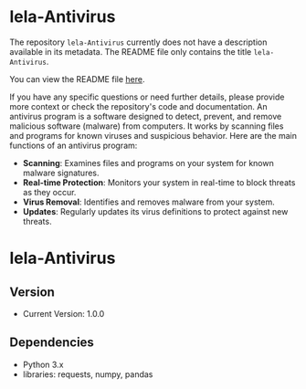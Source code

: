 # lela-Antivirus
The repository `lela-Antivirus` currently does not have a description available in its metadata. The README file only contains the title `lela-Antivirus`.

You can view the README file [here](https://github.com/deed76876/lela-Antivirus/blob/c55de7e9f6eb651a8256102f3ee6939e062e50ab/README.md).

If you have any specific questions or need further details, please provide more context or check the repository's code and documentation.
An antivirus program is a software designed to detect, prevent, and remove malicious software (malware) from computers. It works by scanning files and programs for known viruses and suspicious behavior. Here are the main functions of an antivirus program:

- **Scanning**: Examines files and programs on your system for known malware signatures.
- **Real-time Protection**: Monitors your system in real-time to block threats as they occur.
- **Virus Removal**: Identifies and removes malware from your system.
- **Updates**: Regularly updates its virus definitions to protect against new threats.

# lela-Antivirus

## Version
- Current Version: 1.0.0

## Dependencies
- Python 3.x
- libraries: requests, numpy, pandas
